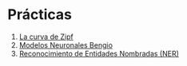 # Prácticas

1. [La curva de Zipf](./1)
2. [Modelos Neuronales Bengio](./2)
3. [Reconocimiento de Entidades Nombradas (NER)](./3)